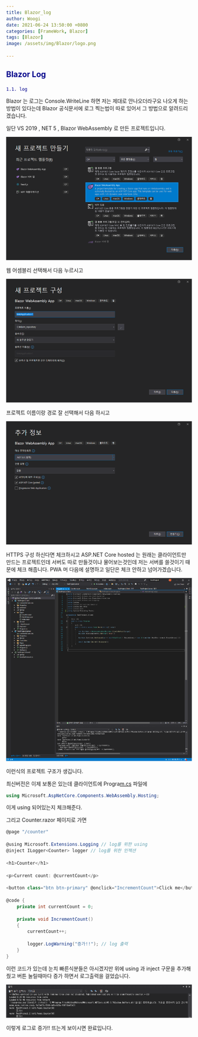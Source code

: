 ```yaml
---
title: Blazor_log
author: Woogi
date: 2021-06-24 13:50:00 +0800
categories: [FrameWork, Blazor]
tags: [Blazor]
image: /assets/img/Blazor/logo.png

---
```


## <span style="color:darkblue">Blazor Log</span>

<span style="color:darkblue">`1.1. log`</span>

Blazor 는 로그는 Console.WriteLine 하면 저는 제대로 안나오더라구요 나오게 하는 방법이 있다는데 
Blazor 공식문서에 로그 찍는법이 따로 있어서 그 방법으로 알려드리겠습니다.

일단 VS 2019 , NET 5 , Blazor WebAssembly 로 만든 프로젝트입니다.

![img](/assets/img/Blazor/log_1.bmp)

웹 어셈블리 선택해서 다음 누르시고

![img](/assets/img/Blazor/log_2.bmp)

프로젝트 이름이랑 경로 잘 선택해서 다음 하시고

![img](/assets/img/Blazor/log_3.bmp)

HTTPS 구성 하신다면 체크하시고 ASP.NET Core hosted 는 원래는 클라이언트만 만드는 프로젝트인데 서버도 따로 만들것이냐 물어보는것인데 저는 서버를 쓸것이기 때문에 체크 해줍니다. PWA 머 다음에 설명하고 일단은 체크 안하고 넘어가겠습니다.

![img](/assets/img/Blazor/log_4.bmp)

이런식의 프로젝트 구조가 생깁니다.

최신버전은 이제 보통은 있는데 클라이언트에 Progra[m.cs](http://m.cs/) 파일에 



```c#
using Microsoft.AspNetCore.Components.WebAssembly.Hosting;
```

이게 using 되어있는지 체크해준다.

그리고 Counter.razor 페이지로 가면 



```c#
@page "/counter"

@using Microsoft.Extensions.Logging // log를 위한 using
@inject ILogger<Counter> logger // log를 위한 인젝션

<h1>Counter</h1>

<p>Current count: @currentCount</p>

<button class="btn btn-primary" @onclick="IncrementCount">Click me</button>

@code {
    private int currentCount = 0;

    private void IncrementCount()
    {
        currentCount++;

        logger.LogWarning("증가!!"); // log 출력
    }
}

```

이런 코드가 있는데 눈치 빠른식분들은 아시겠지만 위에 using 과 inject 구문을 추가해줬고 버튼 눌릴때마다 증가 하면서 로그출력을 걸었습니다.

![img](/assets/img/Blazor/log_5.bmp)

이렇게 로그로 증가!! 뜨는게 보이시면 완료입니다.